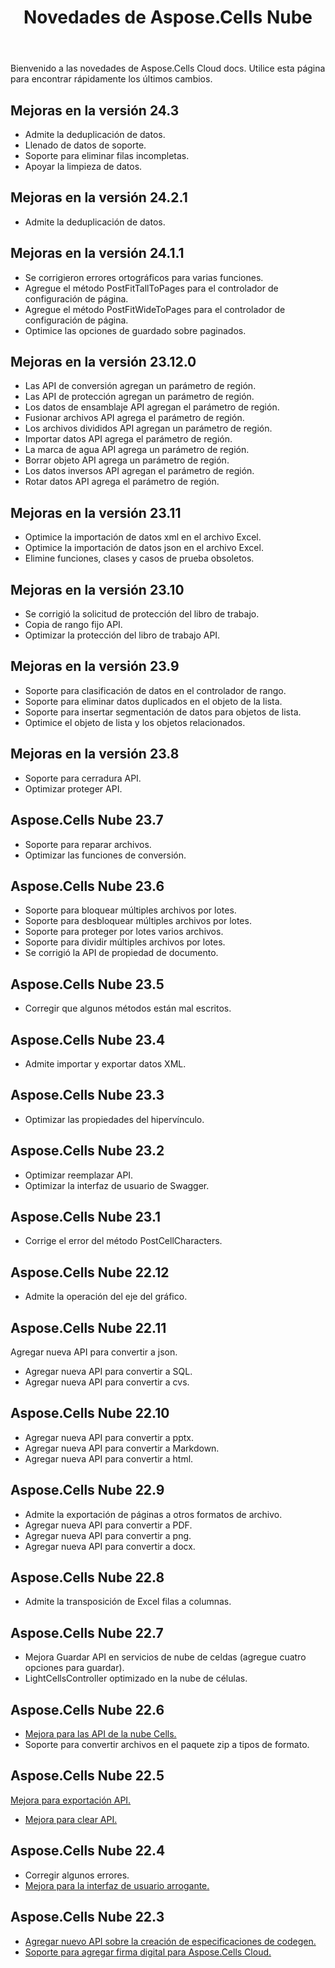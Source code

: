 ﻿---
title: Novedades de Aspose.Cells Nube
second_title: Aspose.Cells Cloud Documen
linktitle: ¿Qué pasa?
type: docs
weight: 5
url: /es/what-s-new-in-aspose-cells-cloud/
keywords: What's new in aspose cells cloud. Office Excel 2013,  Office Excel 2016,  Office Excel 2019，office Excel 365
description: Esta página describe las nuevas funciones Aspose.Cells Cloud más interesantes introducidas en versiones recientes.
---
Bienvenido a las novedades de Aspose.Cells Cloud docs. Utilice esta página para encontrar rápidamente los últimos cambios.

## Mejoras en la versión 24.3

- Admite la deduplicación de datos.
- Llenado de datos de soporte.
- Soporte para eliminar filas incompletas.
- Apoyar la limpieza de datos.

## Mejoras en la versión 24.2.1

- Admite la deduplicación de datos.

## Mejoras en la versión 24.1.1

- Se corrigieron errores ortográficos para varias funciones.
- Agregue el método PostFitTallToPages para el controlador de configuración de página.
- Agregue el método PostFitWideToPages para el controlador de configuración de página.
- Optimice las opciones de guardado sobre paginados.

## Mejoras en la versión 23.12.0

- Las API de conversión agregan un parámetro de región.
- Las API de protección agregan un parámetro de región.
- Los datos de ensamblaje API agregan el parámetro de región.
- Fusionar archivos API agrega el parámetro de región.
- Los archivos divididos API agregan un parámetro de región.
- Importar datos API agrega el parámetro de región.
- La marca de agua API agrega un parámetro de región.
- Borrar objeto API agrega un parámetro de región.
- Los datos inversos API agregan el parámetro de región.
- Rotar datos API agrega el parámetro de región.

## Mejoras en la versión 23.11

- Optimice la importación de datos xml en el archivo Excel.
- Optimice la importación de datos json en el archivo Excel.
- Elimine funciones, clases y casos de prueba obsoletos.

## Mejoras en la versión 23.10

- Se corrigió la solicitud de protección del libro de trabajo.
- Copia de rango fijo API.
- Optimizar la protección del libro de trabajo API.

## Mejoras en la versión 23.9

- Soporte para clasificación de datos en el controlador de rango.
- Soporte para eliminar datos duplicados en el objeto de la lista.
- Soporte para insertar segmentación de datos para objetos de lista.
- Optimice el objeto de lista y los objetos relacionados.

## Mejoras en la versión 23.8

- Soporte para cerradura API.
- Optimizar proteger API.

## Aspose.Cells Nube 23.7

 * Soporte para reparar archivos.
* Optimizar las funciones de conversión.


## Aspose.Cells Nube 23.6

 * Soporte para bloquear múltiples archivos por lotes.
 * Soporte para desbloquear múltiples archivos por lotes.
 * Soporte para proteger por lotes varios archivos.
 * Soporte para dividir múltiples archivos por lotes.
 * Se corrigió la API de propiedad de documento.


## Aspose.Cells Nube 23.5

 * Corregir que algunos métodos están mal escritos.


## Aspose.Cells Nube 23.4

 * Admite importar y exportar datos XML.


## Aspose.Cells Nube 23.3

 * Optimizar las propiedades del hipervínculo.


## Aspose.Cells Nube 23.2

 * Optimizar reemplazar API.
* Optimizar la interfaz de usuario de Swagger.




## Aspose.Cells Nube 23.1

 * Corrige el error del método PostCellCharacters.



## Aspose.Cells Nube 22.12

 * Admite la operación del eje del gráfico.


## Aspose.Cells Nube 22.11

 Agregar nueva API para convertir a json.
 * Agregar nueva API para convertir a SQL.
 * Agregar nueva API para convertir a cvs.


## Aspose.Cells Nube 22.10

 * Agregar nueva API para convertir a pptx.
 * Agregar nueva API para convertir a Markdown.
 * Agregar nueva API para convertir a html.

## Aspose.Cells Nube 22.9

 * Admite la exportación de páginas a otros formatos de archivo.
 * Agregar nueva API para convertir a PDF.
 * Agregar nueva API para convertir a png.
 * Agregar nueva API para convertir a docx.

## Aspose.Cells Nube 22.8

* Admite la transposición de Excel filas a columnas.

## Aspose.Cells Nube 22.7

* Mejora Guardar API en servicios de nube de celdas (agregue cuatro opciones para guardar).
* LightCellsController optimizado en la nube de células.

## Aspose.Cells Nube 22.6

* [Mejora para las API de la nube Cells.](/cells/aspose-cells-cloud-22-6-release-notes/)
* Soporte para convertir archivos en el paquete zip a tipos de formato.

## Aspose.Cells Nube 22.5

[Mejora para exportación API.](https://docs.aspose.cloud/cells/export/)
* [Mejora para clear API.](https://docs.aspose.cloud/cells/clear/)

## Aspose.Cells Nube 22.4

* Corregir algunos errores.
* [Mejora para la interfaz de usuario arrogante.](https://apireference.aspose.cloud/cells/)

## Aspose.Cells Nube 22.3

* [Agregar nuevo API sobre la creación de especificaciones de codegen.](https://api.aspose.cloud/v3.0/cells/codegen/spec)
* [Soporte para agregar firma digital para Aspose.Cells Cloud.](/cells/workbook/digital-signature/)

